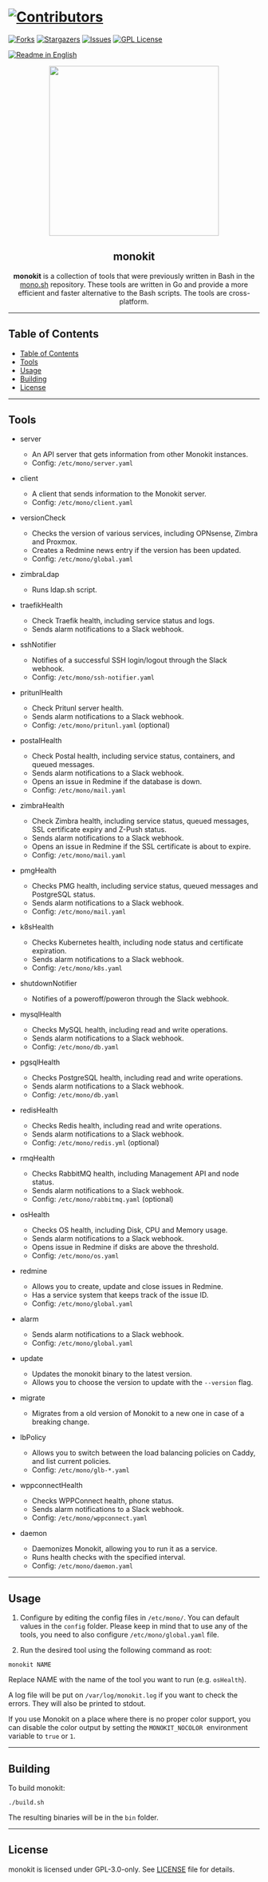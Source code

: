# [![Contributors][contributors-shield]][contributors-url]
[![Forks][forks-shield]][forks-url]
[![Stargazers][stars-shield]][stars-url]
[![Issues][issues-shield]][issues-url]
[![GPL License][license-shield]][license-url]

[![Readme in English](https://img.shields.io/badge/Readme-English-blue)](README.md)

<div align="center"> 
<a href="https://mono.net.tr/">
  <img src="https://monobilisim.com.tr/images/mono-bilisim.svg" width="340"/>
</a>

<h2 align="center">monokit</h2>
<b>monokit</b> is a collection of tools that were previously written in Bash in the <a href="https://github.com/monobilisim/mono.sh">mono.sh</a> repository. These tools are written in Go and provide a more efficient and faster alternative to the Bash scripts. The tools are cross-platform.
</div>

---

## Table of Contents

- [Table of Contents](#table-of-contents)
- [Tools](#tools)
- [Usage](#usage)
- [Building](#building)
- [License](#license)

---

## Tools

- server
    - An API server that gets information from other Monokit instances.
    - Config: `/etc/mono/server.yaml`

- client
    - A client that sends information to the Monokit server.
    - Config: `/etc/mono/client.yaml`

- versionCheck
    - Checks the version of various services, including OPNsense, Zimbra and Proxmox.
    - Creates a Redmine news entry if the version has been updated.
    - Config: `/etc/mono/global.yaml`

- zimbraLdap
    - Runs ldap.sh script.

- traefikHealth
    - Check Traefik health, including service status and logs.
    - Sends alarm notifications to a Slack webhook.

- sshNotifier
    - Notifies of a successful SSH login/logout through the Slack webhook.
    - Config: `/etc/mono/ssh-notifier.yaml`

- pritunlHealth
    - Check Pritunl server health.
    - Sends alarm notifications to a Slack webhook.
    - Config: `/etc/mono/pritunl.yaml` (optional)

- postalHealth
    - Check Postal health, including service status, containers, and queued messages.
    - Sends alarm notifications to a Slack webhook.
    - Opens an issue in Redmine if the database is down.
    - Config: `/etc/mono/mail.yaml`

- zimbraHealth
    - Check Zimbra health, including service status, queued messages, SSL certificate expiry and Z-Push status.
    - Sends alarm notifications to a Slack webhook.
    - Opens an issue in Redmine if the SSL certificate is about to expire.
    - Config: `/etc/mono/mail.yaml`

- pmgHealth
    - Checks PMG health, including service status, queued messages and PostgreSQL status.
    - Sends alarm notifications to a Slack webhook.
    - Config: `/etc/mono/mail.yaml`

- k8sHealth
    - Checks Kubernetes health, including node status and certificate expiration.
    - Sends alarm notifications to a Slack webhook.
    - Config: `/etc/mono/k8s.yaml`

- shutdownNotifier
  - Notifies of a poweroff/poweron through the Slack webhook.

- mysqlHealth
  - Checks MySQL health, including read and write operations.
  - Sends alarm notifications to a Slack webhook.
  - Config: `/etc/mono/db.yaml`

- pgsqlHealth
  - Checks PostgreSQL health, including read and write operations.
  - Sends alarm notifications to a Slack webhook.
  - Config: `/etc/mono/db.yaml`

- redisHealth
  - Checks Redis health, including read and write operations.
  - Sends alarm notifications to a Slack webhook.
  - Config: `/etc/mono/redis.yml` (optional)

- rmqHealth
  - Checks RabbitMQ health, including Management API and node status.
  - Sends alarm notifications to a Slack webhook.
  - Config: `/etc/mono/rabbitmq.yaml` (optional)

- osHealth
  - Checks OS health, including Disk, CPU and Memory usage.
  - Sends alarm notifications to a Slack webhook.
  - Opens issue in Redmine if disks are above the threshold.
  - Config: `/etc/mono/os.yaml`

- redmine
  - Allows you to create, update and close issues in Redmine.
  - Has a service system that keeps track of the issue ID.
  - Config: `/etc/mono/global.yaml`

- alarm
  - Sends alarm notifications to a Slack webhook.
  - Config: `/etc/mono/global.yaml`

- update
  - Updates the monokit binary to the latest version.
  - Allows you to choose the version to update with the `--version` flag.

- migrate
    - Migrates from a old version of Monokit to a new one in case of a breaking change.

- lbPolicy
    - Allows you to switch between the load balancing policies on Caddy, and list current policies.
    - Config: `/etc/mono/glb-*.yaml`

- wppconnectHealth
    - Checks WPPConnect health, phone status.
    - Sends alarm notifications to a Slack webhook.
    - Config: `/etc/mono/wppconnect.yaml`

- daemon
    - Daemonizes Monokit, allowing you to run it as a service.
    - Runs health checks with the specified interval.
    - Config: `/etc/mono/daemon.yaml`

---

## Usage

1. Configure by editing the config files in `/etc/mono/`. You can default values in the `config` folder. Please keep in mind that to use any of the tools, you need to also configure `/etc/mono/global.yaml` file.

2. Run the desired tool using the following command as root:

```
monokit NAME
```

Replace NAME with the name of the tool you want to run (e.g. `osHealth`).

A log file will be put on `/var/log/monokit.log` if you want to check the errors. They will also be printed to stdout.

If you use Monokit on a place where there is no proper color support, you can disable the color output by setting the `MONOKIT_NOCOLOR`  environment variable to `true` or `1`.

---


## Building

To build monokit:

```
./build.sh
```

The resulting binaries will be in the `bin` folder.

---

## License

monokit is licensed under GPL-3.0-only. See [LICENSE](LICENSE) file for details.

[contributors-shield]: https://img.shields.io/github/contributors/monobilisim/monokit.svg?style=for-the-badge
[contributors-url]: https://github.com/monobilisim/monokit/graphs/contributors
[forks-shield]: https://img.shields.io/github/forks/monobilisim/monokit.svg?style=for-the-badge
[forks-url]: https://github.com/monobilisim/monokit/network/members
[stars-shield]: https://img.shields.io/github/stars/monobilisim/monokit.svg?style=for-the-badge
[stars-url]: https://github.com/monobilisim/monokit/stargazers
[issues-shield]: https://img.shields.io/github/issues/monobilisim/monokit.svg?style=for-the-badge
[issues-url]: https://github.com/monobilisim/monokit/issues
[license-shield]: https://img.shields.io/github/license/monobilisim/monokit.svg?style=for-the-badge
[license-url]: https://github.com/monobilisim/monokit/blob/master/LICENSE
